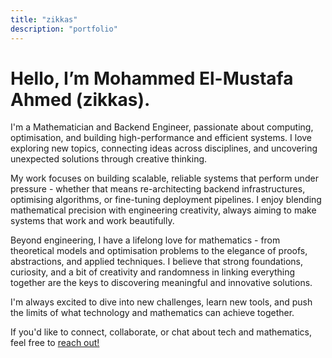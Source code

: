 ```yaml
---
title: "zikkas"
description: "portfolio"
---
```


# Hello, I’m Mohammed El-Mustafa Ahmed (zikkas).

I'm a Mathematician and Backend Engineer, passionate about computing, optimisation, and building high-performance and efficient systems. I love exploring new topics, connecting ideas across disciplines, and uncovering unexpected solutions through creative thinking.

My work focuses on building scalable, reliable systems that perform under pressure - whether that means re-architecting backend infrastructures, optimising algorithms, or fine-tuning deployment pipelines. I enjoy blending mathematical precision with engineering creativity, always aiming to make systems that work and work beautifully.

Beyond engineering, I have a lifelong love for mathematics - from theoretical models and optimisation problems to the elegance of proofs, abstractions, and applied techniques. I believe that strong foundations, curiosity, and a bit of creativity and randomness in linking everything together are the keys to discovering meaningful and innovative solutions.

I'm always excited to dive into new challenges, learn new tools, and push the limits of what technology and mathematics can achieve together.

If you'd like to connect, collaborate, or chat about tech and mathematics, feel free to [reach out!](/contact)
